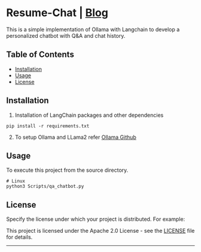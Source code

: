 # Resume-Chat | [Blog]()

This is a simple implementation of Ollama with Langchain to develop a personalized chatbot with Q&A and chat history.

## Table of Contents

- [Installation](#installation)
- [Usage](#usage)
- [License](#license)

## Installation
1. Installation of LangChain packages and other dependencies
```
pip install -r requirements.txt
```
2. To setup Ollama and LLama2 refer [Ollama Github](https://github.com/ollama/ollama)

## Usage

To execute this project from the source directory.

```
# Linux
python3 Scripts/qa_chatbot.py
```

## License

Specify the license under which your project is distributed. For example:

This project is licensed under the Apache 2.0 License - see the [LICENSE](LICENSE) file for details.

---
